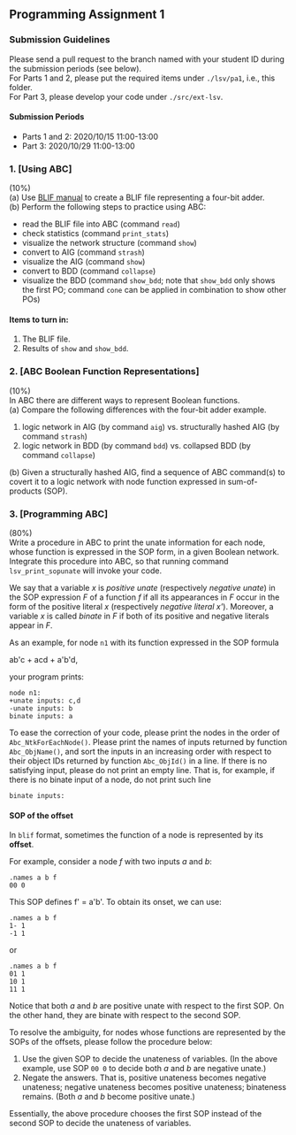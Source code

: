 ## Programming Assignment 1

### Submission Guidelines
Please send a pull request to the branch named with your student ID during the submission periods (see below).  
For Parts 1 and 2, please put the required items under `./lsv/pa1`, i.e., this folder.  
For Part 3, please develop your code under `./src/ext-lsv`.

#### Submission Periods
- Parts 1 and 2: 2020/10/15 11:00-13:00  
- Part 3: 2020/10/29 11:00-13:00  

### 1. [Using ABC]
(10%)  
(a) Use [BLIF manual](http://www.eecs.berkeley.edu/~alanmi/publications/other/blif.pdf) to create a BLIF file representing a four-bit adder.  
(b) Perform the following steps to practice using ABC:
 - read the BLIF file into ABC (command `read`)
 - check statistics (command `print_stats`)
 - visualize the network structure (command `show`)
 - convert to AIG (command `strash`)
 - visualize the AIG (command `show`)
 - convert to BDD (command `collapse`)
 - visualize the BDD (command `show_bdd`; note that `show_bdd` only shows the first PO; command `cone` can be applied in combination to show other POs)

#### Items to turn in:
 1. The BLIF file.
 2. Results of `show` and `show_bdd`.

### 2. [ABC Boolean Function Representations]
(10%)  
In ABC there are different ways to represent Boolean functions.  
(a) Compare the following differences with the four-bit adder example.  
1. logic network in AIG (by command `aig`) vs.
structurally hashed AIG (by command `strash`)
2. logic network in BDD (by command `bdd`) vs.
collapsed BDD (by command `collapse`)

(b) Given a structurally hashed AIG, find a sequence of ABC command(s) to covert it to a logic network with node function expressed in sum-of-products (SOP).

### 3. [Programming ABC]
(80%)  
Write a procedure in ABC to print the unate information for each node,
whose function is expressed in the SOP form, in a given Boolean network.
Integrate this procedure into ABC, so that running command `lsv_print_sopunate` will invoke your code.

We say that a variable *x* is *positive unate* (respectively *negative unate*) in the SOP expression *F* of a function *f* if all its appearances in *F* occur in the form of the positive literal *x* (respectively *negative literal x'*).
Moreover, a variable *x* is called *binate* in *F* if both of its positive and negative literals appear in *F*.

As an example, for node `n1` with its function expressed in the SOP formula

ab'c + acd + a'b'd,

your program prints:
```
node n1:
+unate inputs: c,d
-unate inputs: b
binate inputs: a
```

To ease the correction of your code,
please print the nodes in the order of `Abc_NtkForEachNode()`.
Please print the names of inputs returned by function `Abc_ObjName()`, and sort the inputs in an increasing order with respect to their object IDs returned by function `Abc_ObjId()` in a line.
If there is no satisfying input,
please do not print an empty line.
That is, for example, if there is no binate input of a node, do not print such line
```
binate inputs:
```

#### SOP of the offset
In `blif` format, sometimes the function of a node is represented by its **offset**.

For example, consider a node *f* with two inputs *a* and *b*:

```
.names a b f
00 0
```

This SOP defines f' = a'b'. To obtain its onset, we can use:

```
.names a b f
1- 1
-1 1
```

or

```
.names a b f
01 1
10 1
11 1
```

Notice that both *a* and *b* are positive unate with respect to the first SOP.
On the other hand, they are binate with respect to the second SOP.

To resolve the ambiguity, for nodes whose functions are represented by the SOPs of the offsets, please follow the procedure below:  
1. Use the given SOP to decide the unateness of variables. (In the above example, use SOP `00 0` to decide both *a* and *b* are negative unate.)
2. Negate the answers. That is, positive unateness becomes negative unateness; negative unateness becomes positive unateness; binateness remains. (Both *a* and *b* become positive unate.)

Essentially, the above procedure chooses the first SOP instead of the second SOP to decide the unateness of variables.
